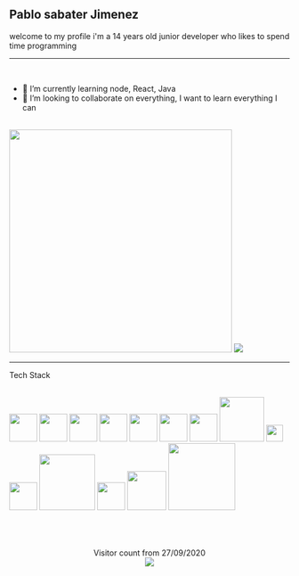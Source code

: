 ## Pablo sabater Jimenez

welcome to my profile i'm a 14 years old junior developer who likes to spend time programming

---

<br/>

- 🌱 I’m currently learning node, React, Java
- 👯 I’m looking to collaborate on everything, I want to learn everything I can

<br/>

<img src="https://github-readme-stats.vercel.app/api?username=Blopaa&bg_color=30,e96443,904e95&title_color=fff&text_color=fff" width="400px"/>
<img src="https://github-readme-stats.vercel.app/api/top-langs/?username=Blopaa&layout=compact&bg_color=30,e96443,904e95&title_color=fff&text_color=fff"/>

<br/>

---

Tech Stack

<br/>
   <div> <img src="https://upload.wikimedia.org/wikipedia/commons/thumb/9/99/Unofficial_JavaScript_logo_2.svg/1200px-Unofficial_JavaScript_logo_2.svg.png" width="50px"/>
    <img src="https://miro.medium.com/max/816/1*mn6bOs7s6Qbao15PMNRyOA.png" width="50px"/>
    <img src="https://www.returngis.net/wp-content/uploads/2012/05/logo_CSS3.png" width="50px"/>
    <img src="https://upload.wikimedia.org/wikipedia/commons/thumb/9/96/Sass_Logo_Color.svg/245px-Sass_Logo_Color.svg.png" width="50px"/>
    <img src="https://upload.wikimedia.org/wikipedia/commons/thumb/6/61/HTML5_logo_and_wordmark.svg/230px-HTML5_logo_and_wordmark.svg.png" width="50px"/>
    <img src="https://miro.medium.com/max/384/1*To2H39eauxaeYxYMtV1afQ.png" width="50px"/>
    <img src="https://codedistrict.io/wp-content/uploads/2017/12/reduxLogo.png" width="50px"/>
    <img src="https://upload.wikimedia.org/wikipedia/commons/d/d9/Node.js_logo.svg" width="80px"/>
    <img src="https://www.welivesecurity.com/wp-content/uploads/es-la/2013/01/Java-Logo.png" width="30px"/>
    <img src="https://camo.githubusercontent.com/209bdea972b9b6ef90220c59ecbe66d35ffefa8a/68747470733a2f2f63646e2e7261776769742e636f6d2f746b6834342f656d6f74696f6e2f6d61737465722f656d6f74696f6e2e706e67" width="50px"/>
    <img src="https://miro.medium.com/max/910/1*JZ2YCpyIOO3JfnXy264b_A.png" width="100px"/>
    <img src="https://seocom.agency/wp-content/uploads/2019/02/bootstrap-stack.png"
    width="50px"/>
    <img src="https://upload.wikimedia.org/wikipedia/commons/thumb/8/8e/Nextjs-logo.svg/1200px-Nextjs-logo.svg.png" width="70px"/>
    <img src="https://upload.wikimedia.org/wikipedia/commons/6/64/Expressjs.png" width="120px">
  </div>


<br/>
<br/>
<br/>

<p align="center">
  Visitor count from 27/09/2020<br>
  <img src="https://profile-counter.glitch.me/Blopaa/count.svg" />
</p>


<!--
**Blopaa/Blopaa** is a ✨ _special_ ✨ repository because its `README.md` (this file) appears on your GitHub profile.

Here are some ideas to get you started:

- 🔭 I’m currently working on ...
- 🌱 I’m currently learning ...
- 👯 I’m looking to collaborate on ...
- 🤔 I’m looking for help with ...
- 💬 Ask me about ...
- 📫 How to reach me: ...
- 😄 Pronouns: ...
- ⚡ Fun fact: ...
-->
